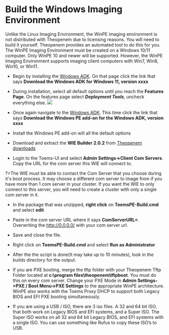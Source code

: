 # Build the Windows Imaging Environment

Unlike the Linux Imaging Environment, the WinPE imaging environment is not distributed with Theopenem due to licensing reasons. You will need to build it yourself. 
Theopenem provides an automated tool to do this for you. The WinPE Imaging Environment must be created on a Windows 10/11 computer. Only WinPE 10 and newer will be supported.  However, the WinPE Imaging Environment supports imaging client 
computers with Win7, Win8, Win10, or Win11.

* Begin by installing the [Windows ADK](https://developer.microsoft.com/en-us/windows/hardware/windows-assessment-deployment-kit).  On that page click the link that says **Download the Windows ADK for Windows 11, version xxxx**

* During installation, select all default options until you reach the **Features Page**.  On the features page select ***Deployment Tools***, uncheck everything else.
[![](https://theopenem.com/wp-content/uploads/2021/01/2.png)](https://theopenem.com/wp-content/uploads/2021/01/2.png)

* Once again navigate to the [Windows ADK](https://developer.microsoft.com/en-us/windows/hardware/windows-assessment-deployment-kit).  This time click the link that says **Download the Windows PE add-on for the Windows ADK, version xxxx**

* Install the Windows PE add-on will all the default options

* Download and extract the **WIE Builder 2.0.2** from [Theopenem downloads](https://theopenem.com/downloads)

* Login to the Toems-UI and select **Admin Settings->Client Com Servers**.  Copy the URL for the com server this WIE will connect to.

?>The WIE must be able to contact the Com Server that you choose during it's boot process.  It may choose a different com server to image from if you have more than 1 com server in your cluster.  If you want the WIE to only connect to this server, you will
need to create a cluster with only a single com server in it.

* In the package that was unzipped, **right click** on **ToemsPE-Build.cmd** and select **edit**

* Paste in the com server URL where it says **ComServerURL=**.  Overwriting the http://0.0.0.0/ with your com server url.

* Save and close the file.

* Right click on **ToemsPE-Build.cmd** and select **Run as Administrator**

* After the the script is done(It may take up to 10 minutes), look in the builds directory for the output.

* If you are PXE booting, merge the tftp folder with your Theopenem Tftp Folder located at **c:\program files\theopenem\tftpboot**.  You must do this on every com server. Change your PXE Mode in **Admin Settings->PXE / Boot Menu->PXE Settings** 
to the appropriate WinPE architecture. WinPE also works with the Toems Proxy DHCP to support both Legacy BIOS and EFI PXE booting simultaneously. 

* If you are using a USB / ISO, there are 3 iso files. A 32 and 64 bit ISO, that both work on Legacy BIOS and EFI systems, and a Super ISO. The Super ISO works on all 32 and 64 bit Legacy BIOS, and EFI systems with a single ISO. 
You can use something like Rufus to copy these ISO’s to USB.

